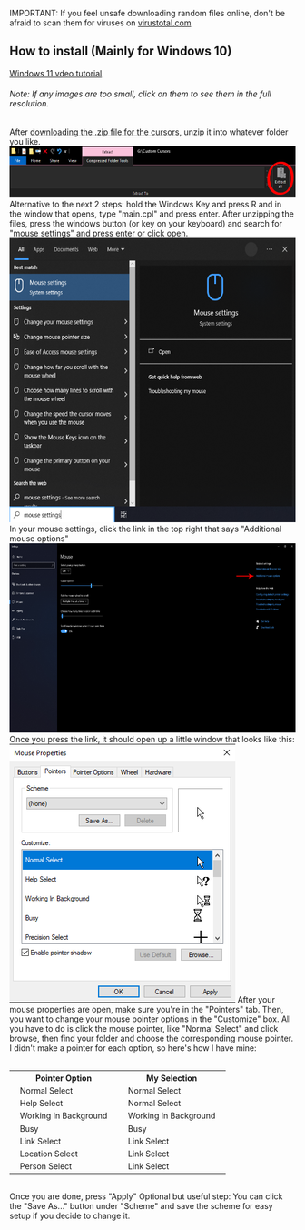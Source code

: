 IMPORTANT: If you feel unsafe downloading random files online, don't be afraid to scan them for viruses on <a href="https://www.virustotal.com/gui/home/upload">virustotal.com</a>
<h2>How to install (Mainly for Windows 10)</h2>
<a href="https://github.com/AlmightyDragonlord/Mouse-Cursor/blob/main/pictures/Videotut.mp4">Windows 11 vdeo tutorial</a><br>
<h6>Note: If any images are too small, click on them to see them in the full resolution.</h6>
After <a href="https://github.com/AlmightyDragonlord/Mouse-Cursor/blob/main/K'uhul%20Ajaw%20Cursor.zip">downloading the .zip file for the cursors</a>, unzip it into whatever folder you like.
<img src="https://github.com/AlmightyDragonlord/Mouse-Cursor/blob/main/pictures/cursors3.png" alt="Unzip button" style="width:600px;height:90px;">
Alternative to the next 2 steps: hold the Windows Key and press R and in the window that opens, type "main.cpl" and press enter.
After unzipping the files, press the windows button (or key on your keyboard) and search for "mouse settings" and press enter or click open.
<img src="https://github.com/AlmightyDragonlord/Mouse-Cursor/blob/main/pictures/cursors4.png" alt="Search mouse settings" style="width:600px;height:500px;">
In your mouse settings, click the link in the top right that says "Additional mouse options"
<img src="https://github.com/AlmightyDragonlord/Mouse-Cursor/blob/main/pictures/cursors5.png" alt="Press the second link from the top" style="width:600px;height:333px;">
Once you press the link, it should open up a little window that looks like this:
<img src="https://github.com/AlmightyDragonlord/Mouse-Cursor/blob/main/pictures/cursors6.png" alt="Mouse properties window" style="width:398px;height:455px;">
After your mouse properties are open, make sure you're in the "Pointers" tab. Then, you want to change your mouse pointer options in the "Customize" box. All you have to do is click the mouse pointer, like "Normal Select" and click browse, then find your folder and choose the corresponding mouse pointer.
I didn't make a pointer for each option, so here's how I have mine:
<br>
<br>
<table>
  <tr>
    <th>Pointer Option</th>
    <th>My Selection</th>
  </tr>
  <tr>
    <td>&nbsp;&nbsp;&nbsp;Normal Select&nbsp;&nbsp;&nbsp;</td>
    <td>&nbsp;&nbsp;&nbsp;Normal Select&nbsp;&nbsp;&nbsp;</td>
  </tr>
  <tr>
    <td>&nbsp;&nbsp;&nbsp;Help Select&nbsp;&nbsp;&nbsp;</td>
    <td>&nbsp;&nbsp;&nbsp;Normal Select&nbsp;&nbsp;&nbsp;</td>
  </tr>
  <tr>
    <td>&nbsp;&nbsp;&nbsp;Working In Background&nbsp;&nbsp;&nbsp;</td>
    <td>&nbsp;&nbsp;&nbsp;Working In Background&nbsp;&nbsp;&nbsp;</td>
  </tr>
  <tr>
    <td>&nbsp;&nbsp;&nbsp;Busy&nbsp;&nbsp;&nbsp;</td>
    <td>&nbsp;&nbsp;&nbsp;Busy&nbsp;&nbsp;&nbsp;</td>
  </tr>
  <tr>
    <td>&nbsp;&nbsp;&nbsp;Link Select&nbsp;&nbsp;&nbsp;</td>
    <td>&nbsp;&nbsp;&nbsp;Link Select&nbsp;&nbsp;&nbsp;</td>
  </tr>
  <tr>
    <td>&nbsp;&nbsp;&nbsp;Location Select&nbsp;&nbsp;&nbsp;</td>
    <td>&nbsp;&nbsp;&nbsp;Link Select&nbsp;&nbsp;&nbsp;</td>
  </tr>
  <tr>
    <td>&nbsp;&nbsp;&nbsp;Person Select&nbsp;&nbsp;&nbsp;</td>
    <td>&nbsp;&nbsp;&nbsp;Link Select&nbsp;&nbsp;&nbsp;</td>
  </tr>
</table>
<br>
Once you are done, press "Apply"
Optional but useful step: You can click the "Save As..." button under "Scheme" and save the scheme for easy setup if you decide to change it.
